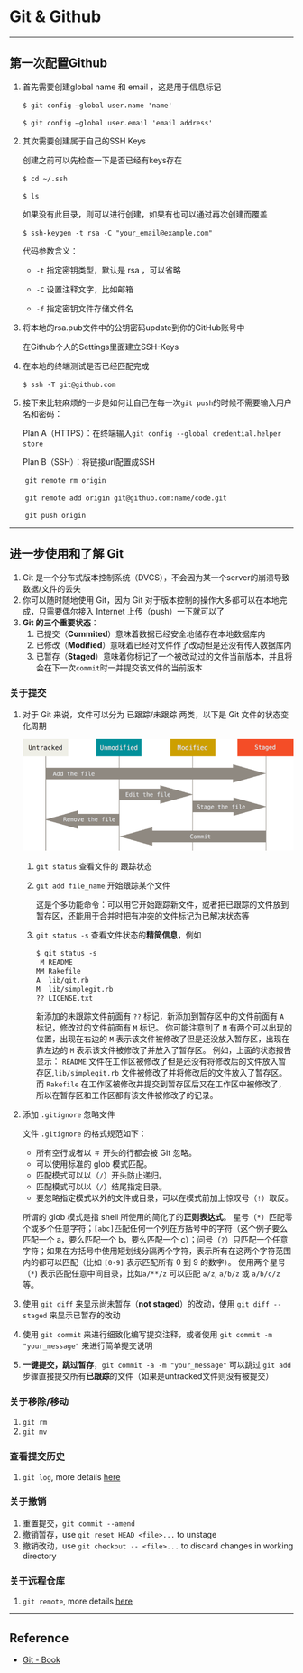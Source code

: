 # Git & Github

---

## 第一次配置Github

1. 首先需要创建global name 和 email ，这是用于信息标记

   `$ git config —global user.name 'name'`

   `$ git config —global user.email 'email address'`

2. 其次需要创建属于自己的SSH Keys

   创建之前可以先检查一下是否已经有keys存在 

   `$ cd ~/.ssh`

   `$ ls`

   如果没有此目录，则可以进行创建，如果有也可以通过再次创建而覆盖

   `$ ssh-keygen -t rsa -C "your_email@example.com"`

   代码参数含义：

   - `-t` 指定密钥类型，默认是 rsa ，可以省略

   - `-C` 设置注释文字，比如邮箱

   - `-f` 指定密钥文件存储文件名

3. 将本地的rsa.pub文件中的公钥密码update到你的GitHub账号中

   在Github个人的Settings里面建立SSH-Keys

4. 在本地的终端测试是否已经匹配完成

   `$ ssh -T git@github.com`

5. 接下来比较麻烦的一步是如何让自己在每一次`git push`的时候不需要输入用户名和密码：

   Plan A（HTTPS）：在终端输入`git config --global credential.helper store`

   Plan B（SSH）：将链接url配置成SSH

   ​	`git remote rm origin`

   ​	`git remote add origin git@github.com:name/code.git`

   ​	`git push origin`

---

## 进一步使用和了解 Git

1. Git 是一个分布式版本控制系统（DVCS），不会因为某一个server的崩溃导致数据/文件的丢失
2. 你可以随时随地使用 Git，因为 Git 对于版本控制的操作大多都可以在本地完成，只需要偶尔接入 Internet 上传（push）一下就可以了
3. **Git 的三个重要状态**：
   1. 已提交（**Commited**）意味着数据已经安全地储存在本地数据库内
   2. 已修改（**Modified**）意味着已经对文件作了改动但是还没有传入数据库内
   3. 已暂存（**Staged**）意味着你标记了一个被改动过的文件当前版本，并且将会在下一次`commit`时一并提交该文件的当前版本

### 关于提交

1. 对于 Git 来说，文件可以分为 已跟踪/未跟踪 两类，以下是 Git 文件的状态变化周期

   ![Git file life-cycle](assets/lifecycle.png)

   1. `git status` 查看文件的 跟踪状态

   2. `git add file_name` 开始跟踪某个文件

      这是个多功能命令：可以用它开始跟踪新文件，或者把已跟踪的文件放到暂存区，还能用于合并时把有冲突的文件标记为已解决状态等

   3. `git status -s` 查看文件状态的**精简信息**，例如

      ```conso
      $ git status -s
       M README
      MM Rakefile
      A  lib/git.rb
      M  lib/simplegit.rb
      ?? LICENSE.txt
      ```

      新添加的未跟踪文件前面有 `??` 标记，新添加到暂存区中的文件前面有 `A` 标记，修改过的文件前面有 `M` 标记。 你可能注意到了 `M` 有两个可以出现的位置，出现在右边的 `M` 表示该文件被修改了但是还没放入暂存区，出现在靠左边的 `M` 表示该文件被修改了并放入了暂存区。 例如，上面的状态报告显示： `README` 文件在工作区被修改了但是还没有将修改后的文件放入暂存区,`lib/simplegit.rb` 文件被修改了并将修改后的文件放入了暂存区。 而 `Rakefile` 在工作区被修改并提交到暂存区后又在工作区中被修改了，所以在暂存区和工作区都有该文件被修改了的记录。

2. 添加 `.gitignore` 忽略文件

   文件 `.gitignore` 的格式规范如下：

   - 所有空行或者以 `＃` 开头的行都会被 Git 忽略。
   - 可以使用标准的 glob 模式匹配。
   - 匹配模式可以以（`/`）开头防止递归。
   - 匹配模式可以以（`/`）结尾指定目录。
   - 要忽略指定模式以外的文件或目录，可以在模式前加上惊叹号（`!`）取反。

   所谓的 glob 模式是指 shell 所使用的简化了的**正则表达式**。 星号（`*`）匹配零个或多个任意字符；`[abc]`匹配任何一个列在方括号中的字符（这个例子要么匹配一个 a，要么匹配一个 b，要么匹配一个 c）；问号（`?`）只匹配一个任意字符；如果在方括号中使用短划线分隔两个字符，表示所有在这两个字符范围内的都可以匹配（比如 `[0-9]` 表示匹配所有 0 到 9 的数字）。 使用两个星号（`*`) 表示匹配任意中间目录，比如`a/**/z` 可以匹配 `a/z`, `a/b/z` 或 `a/b/c/z`等。

3. 使用 `git diff` 来显示尚未暂存（**not staged**）的改动，使用 `git diff --staged` 来显示已暂存的改动

4. 使用 `git commit` 来进行细致化编写提交注释，或者使用 `git commit -m "your_message"` 来进行简单提交说明

5. **一键提交，跳过暂存**，`git commit -a -m "your_message"` 可以跳过 `git add` 步骤直接提交所有**已跟踪**的文件（如果是untracked文件则没有被提交）

### 关于移除/移动

1. `git rm`
2. `git mv`

### 查看提交历史

1. `git log`, more details [here](https://git-scm.com/book/zh/v2/Git-%E5%9F%BA%E7%A1%80-%E6%9F%A5%E7%9C%8B%E6%8F%90%E4%BA%A4%E5%8E%86%E5%8F%B2)

### 关于撤销

1. 重置提交，`git commit --amend`
2. 撤销暂存，use `git reset HEAD <file>...` to unstage
3. 撤销改动，use `git checkout -- <file>...` to discard changes in working directory

### 关于远程仓库

1. `git remote`, more details [here](https://git-scm.com/book/zh/v2/Git-%E5%9F%BA%E7%A1%80-%E8%BF%9C%E7%A8%8B%E4%BB%93%E5%BA%93%E7%9A%84%E4%BD%BF%E7%94%A8)



---

## Reference

- [Git - Book](http://git-scm.com/book)